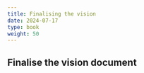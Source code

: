 ```yaml
---
title: Finalising the vision
date: 2024-07-17
type: book
weight: 50
---
```


## Finalise the vision document
